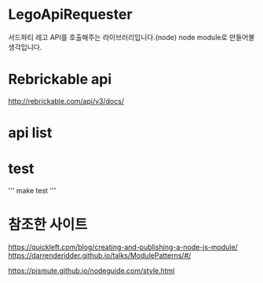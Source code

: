 # LegoApiRequester
서드파티 레고 API를 호출해주는 라이브러리입니다.(node)
node module로 만들어볼 생각입니다.


# Rebrickable api
http://rebrickable.com/api/v3/docs/

# api list

# test 
'''
    make test
'''

# 참조한 사이트
https://quickleft.com/blog/creating-and-publishing-a-node-js-module/
https://darrenderidder.github.io/talks/ModulePatterns/#/

https://pismute.github.io/nodeguide.com/style.html
